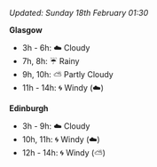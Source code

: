*Updated: Sunday 18th February 01:30*

**Glasgow**

* 3h - 6h: :cloud: Cloudy
* 7h, 8h: :umbrella: Rainy
* 9h, 10h: :partly_sunny: Partly Cloudy
* 11h - 14h: :cyclone: Windy (:cloud:)

**Edinburgh**

* 3h - 9h: :cloud: Cloudy
* 10h, 11h: :cyclone: Windy (:cloud:)
* 12h - 14h: :cyclone: Windy (:partly_sunny:)
